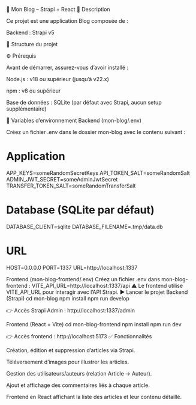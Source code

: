 📰 Mon Blog – Strapi + React
🚀 Description

Ce projet est une application Blog composée de :

Backend : Strapi v5 

📂 Structure du projet

⚙️ Prérequis

Avant de démarrer, assurez-vous d’avoir installé :

Node.js : v18 ou supérieur (jusqu’à v22.x)

npm : v8 ou supérieur

Base de données : SQLite (par défaut avec Strapi, aucun setup supplémentaire) 

🔑 Variables d’environnement
Backend (mon-blog/.env)

Créez un fichier .env dans le dossier mon-blog avec le contenu suivant : 

# Application
APP_KEYS=someRandomSecretKeys
API_TOKEN_SALT=someRandomSalt
ADMIN_JWT_SECRET=someAdminJwtSecret
TRANSFER_TOKEN_SALT=someRandomTransferSalt

# Database (SQLite par défaut)
DATABASE_CLIENT=sqlite
DATABASE_FILENAME=.tmp/data.db

# URL
HOST=0.0.0.0
PORT=1337
URL=http://localhost:1337

Frontend (mon-blog-frontend/.env) 
Créez un fichier .env dans mon-blog-frontend : 
VITE_API_URL=http://localhost:1337/api
⚠️ Le frontend utilise VITE_API_URL pour interagir avec l’API Strapi. 
▶️ Lancer le projet 
Backend (Strapi) 
cd mon-blog
npm install
npm run develop
 
👉 Accès Strapi Admin : http://localhost:1337/admin 

Frontend (React + Vite)
cd mon-blog-frontend
npm install
npm run dev

👉 Accès frontend : http://localhost:5173 
✅ Fonctionnalités

Création, édition et suppression d’articles via Strapi.

Téléversement d’images pour illustrer les articles.

Gestion des utilisateurs/auteurs (relation Article → Auteur).

Ajout et affichage des commentaires liés à chaque article.

Frontend en React affichant la liste des articles et leur contenu détaillé.